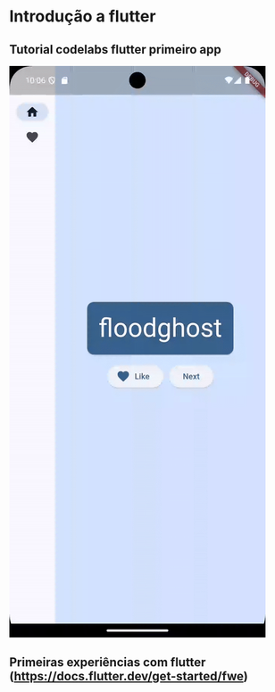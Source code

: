 # Introdução a flutter

## Tutorial codelabs flutter primeiro app

![alt text](codelabs%20flutter/ezgif-7-40eeef8926.gif)

## Primeiras experiências com flutter (https://docs.flutter.dev/get-started/fwe)
